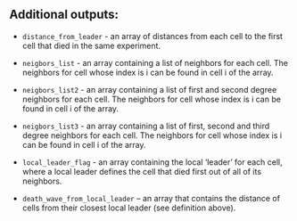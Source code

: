 Additional  outputs:
--------------------------

* ```distance_from_leader``` - an array of distances from each cell to the first cell that died in the same experiment.

* ```neigbors_list``` - an array containing a list of neighbors for each cell. The neighbors for cell whose index is i can be found in cell i of the array.

* ```neigbors_list2``` - an array containing a list of first and second degree neighbors for each cell. The neighbors for cell whose index is i can be found in cell i of the array.

* ```neigbors_list3``` - an array containing a list of first, second and third degree neighbors for each cell. The neighbors for cell whose index is i can be found in cell i of the array.

* ```local_leader_flag``` - an array containing the local ‘leader’ for each cell, where a local leader defines the cell that died first out of all of its neighbors.

* ```death_wave_from_local_leader``` – an array that contains the distance of cells from their closest local leader (see definition above).
